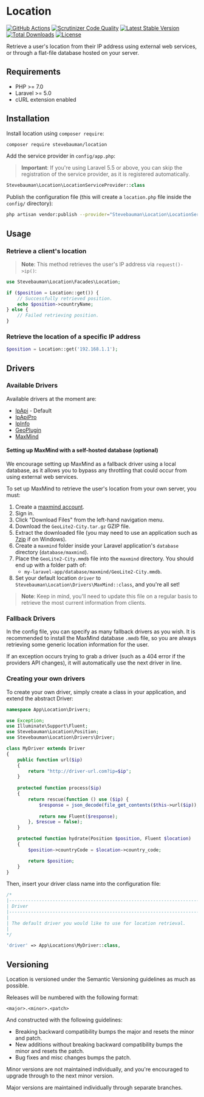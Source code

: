 # Location

[![GitHub Actions](https://img.shields.io/github/workflow/status/stevebauman/location/run-tests.svg?style=flat-square)](https://github.com/stevebauman/location/actions)
[![Scrutinizer Code Quality](https://img.shields.io/scrutinizer/g/stevebauman/location.svg?style=flat-square)](https://scrutinizer-ci.com/g/stevebauman/location/?branch=master)
[![Latest Stable Version](https://img.shields.io/packagist/v/stevebauman/location.svg?style=flat-square)](https://packagist.org/packages/stevebauman/location)
[![Total Downloads](https://img.shields.io/packagist/dt/stevebauman/location.svg?style=flat-square)](https://packagist.org/packages/stevebauman/location)
[![License](https://img.shields.io/packagist/l/stevebauman/location.svg?style=flat-square)](https://packagist.org/packages/stevebauman/location)

Retrieve a user's location from their IP address using external web services, or through a flat-file database hosted on your server.

## Requirements

- PHP >= 7.0
- Laravel >= 5.0
- cURL extension enabled

## Installation

Install location using `composer require`:

```bash
composer require stevebauman/location
```

Add the service provider in `config/app.php`:

> **Important**: If you're using Laravel 5.5 or above, you can skip the registration
> of the service provider, as it is registered automatically.

```php
Stevebauman\Location\LocationServiceProvider::class
```

Publish the configuration file (this will create a `location.php` file inside the `config/` directory):

```bash
php artisan vendor:publish --provider="Stevebauman\Location\LocationServiceProvider"
```

## Usage

### Retrieve a client's location

> **Note**: This method retrieves the user's IP address via `request()->ip()`:

```php
use Stevebauman\Location\Facades\Location;

if ($position = Location::get()) {
    // Successfully retrieved position.
    echo $position->countryName;
} else {
    // Failed retrieving position.
}
```

### Retrieve the location of a specific IP address

```php
$position = Location::get('192.168.1.1');
```

## Drivers

### Available Drivers

Available drivers at the moment are:

- [IpApi](http://ip-api.com) - Default
- [IpApiPro](https://pro.ip-api.com)
- [IpInfo](https://ipinfo.io)
- [GeoPlugin](http://www.geoplugin.com)
- [MaxMind](https://www.maxmind.com/en/home)

#### Setting up MaxMind with a self-hosted database (optional)

We encourage setting up MaxMind as a fallback driver using a local database, as it allows
you to bypass any throttling that could occur from using external web services.

To set up MaxMind to retrieve the user's location from your own server, you must:

1. Create a [maxmind account](https://www.maxmind.com/en/geolite2/signup).
2. Sign in.
3. Click "Download Files" from the left-hand navigation menu.
4. Download the `GeoLite2-City.tar.gz` GZIP file.
3. Extract the downloaded file (you may need to use an application such as [7zip](http://www.7-zip.org/download.html) if on Windows).
4. Create a `maxmind` folder inside your Laravel application's `database` directory (`database/maxmind`).
5. Place the `GeoLite2-City.mmdb` file into the `maxmind` directory. You should end up with a folder path of:
    - `my-laravel-app/database/maxmind/GeoLite2-City.mmdb`.
6. Set your default location `driver` to `Stevebauman\Location\Drivers\MaxMind::class`, and you're all set!

> **Note**: Keep in mind, you'll need to update this file on a regular basis to retrieve the most current information from clients.

### Fallback Drivers

In the config file, you can specify as many fallback drivers as you wish. It is
recommended to install the MaxMind database `.mmdb` file, so you are always
retrieving some generic location information for the user.

If an exception occurs trying to grab a driver (such as a 404 error if the
providers API changes), it will automatically use the next driver in line.

### Creating your own drivers

To create your own driver, simply create a class in your application, and extend the abstract Driver:

```php
namespace App\Location\Drivers;

use Exception;
use Illuminate\Support\Fluent;
use Stevebauman\Location\Position;
use Stevebauman\Location\Drivers\Driver;

class MyDriver extends Driver
{
    public function url($ip)
    {
        return "http://driver-url.com?ip=$ip";
    }
    
    protected function process($ip)
    {
        return rescue(function () use ($ip) {
            $response = json_decode(file_get_contents($this->url($ip)), true);
            
            return new Fluent($response);
        }, $rescue = false);
    }

    protected function hydrate(Position $position, Fluent $location)
    {
        $position->countryCode = $location->country_code;

        return $position;
    }
}
```

Then, insert your driver class name into the configuration file:

```php
/*
|--------------------------------------------------------------------------
| Driver
|--------------------------------------------------------------------------
|
| The default driver you would like to use for location retrieval.
|
*/

'driver' => App\Locations\MyDriver::class,
```

## Versioning

Location is versioned under the Semantic Versioning guidelines as much as possible.

Releases will be numbered with the following format:

```
<major>.<minor>.<patch>
```

And constructed with the following guidelines:

- Breaking backward compatibility bumps the major and resets the minor and patch.
- New additions without breaking backward compatibility bumps the minor and resets the patch.
- Bug fixes and misc changes bumps the patch.

Minor versions are not maintained individually, and you're encouraged to upgrade through to the next minor version.

Major versions are maintained individually through separate branches.
